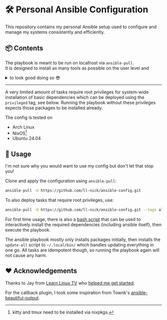 # 🛠️ Personal Ansible Configuration

This repository contains my personal Ansible setup used to configure and manage my systems consistently and efficiently.

## 📦 Contents

The playbook is meant to be run on localhost via `ansible-pull`.  
It is designed to install as many tools as possible on the user level and

<details>
<summary>to look good doing so 😎</summary>

![stdout during playbook execution](assets/stdout.png)

</details>

---
A very limited amount of tasks require root privileges for system-wide installation of basic dependencies which can be deployed using the `privileged` tag, see below.
Running the playbook without these privileges expects those packages to be installed already.

The config is tested on
- Arch Linux
- NixOS[^1]
- Ubuntu 24.04

[^1]: kitty and tmux need to be installed via nixpkgs.

## 🚀 Usage

I'm not sure why you would want to use my config but don't let that stop you!

Clone and apply the configuration using `ansible-pull`:

```bash
ansible-pull -U https://github.com/ll-nick/ansible-config.git
```

To also deploy tasks that require root privileges, use:

```bash
ansible-pull -U https://github.com/ll-nick/ansible-config.git --tags all,privileged --ask-become-pass
```

For first time usage, there is also a [bash script](deploy/deploy.sh) that can be used
 to interactively install the required dependencies (including ansible itself), then execute the playbook.

The ansible playbook mostly only installs packages initially, then installs the `update-all` script to `~/.local/bin/` which handles updating everything in one go.
All tasks are idempotent though, so running the playbook again will not cause any harm.

## ♥️ Acknowledgements

Thanks to Jay from [Learn Linux TV](https://www.learnlinux.tv/) who [helped me get started](https://www.youtube.com/watch?v=gIDywsGBqf4).

For the callback plugin, I took some inspiration from Townk's [ansible-beautiful-output](https://github.com/Townk/ansible-beautiful-output).
